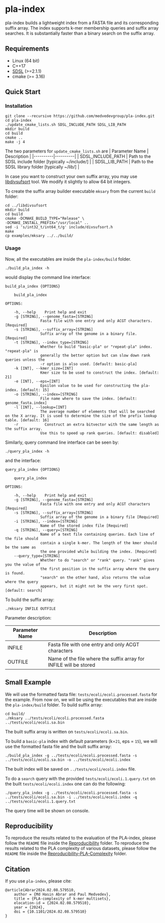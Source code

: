 # pla-index

pla-index builds a lightweight index from a FASTA file and its corresponding suffix array. The index supports k-mer membership queries and suffix array searches. It is substantially faster than a binary search on the suffix array.

## Requirements

- Linux (64 bit)
- C++17
- [SDSL](https://github.com/simongog/sdsl-lite/tree/master) (>=2.1.1)
- cmake (>= 3.16)

## Quick Start

### Installation

```shell
git clone --recursive https://github.com/medvedevgroup/pla-index.git
cd pla-index
./update_cmake_lists.sh SDSL_INCLUDE_PATH SDSL_LIB_PATH
mkdir build
cd build
cmake ..
make -j 4
```

The two parameters for `update_cmake_lists.sh` are
| Parameter Name | Description |
|----------|----------|
| SDSL_INCLUDE_PATH  | Path to the SDSL include folder [typically ~/include/]   |
| SDSL_LIB_PATH  | Path to the SDSL library folder [typically ~/lib/]  |

In case you want to construct your own suffix array, you may use [libdivsufsort](https://github.com/hasin-abrar/libdivsufsort) tool.
We modify it slightly to allow 64 bit integers.

To create the suffix array builder executable `mksary` from the current `build` folder:

```shell
cd ../libdivsufsort
mkdir build
cd build
cmake -DCMAKE_BUILD_TYPE="Release" \
-DCMAKE_INSTALL_PREFIX="/usr/local" ..
sed -i 's/int32_t/int64_t/g' include/divsufsort.h
make
cp examples/mksary ../../build/
```

### Usage

Now, all the executables are inside the `pla-index/build` folder.

```shell
./build_pla_index -h
```

would display the command line interface:

```text
build_pla_index {OPTIONS}

    build_pla_index

OPTIONS:

    -h, --help    Print help and exit
    -g [STRING], --genome_fasta=[STRING]
                Fasta file with one entry and only ACGT characters. [Required]
    -s [STRING], --suffix_array=[STRING]
                Suffix array of the genome in a binary file. [Required]
    -t [STRING], --index_type=[STRING]
                Whether to build "basic-pla" or "repeat-pla" index. "repeat-pla" is
                generally the better option but can slow down rank queries unless the
                -r option is also used. [default: basic-pla]
    -k [INT], --kmer_size=[INT]
                Kmer size to be used to construct the index. [default: 21]
    -e [INT], --eps=[INT]
                Epsilon value to be used for constructing the pla-index. [default: 15]
    -o [STRING], --index=[STRING]
                File name where to save the index. [default: genome_fasta.index]
    -l [INT], --lookup=[INT]
                The average number of elements that will be searched on the X array. It is used to determine the size of the prefix lookup table. [default: 16]
    -r            Construct an extra bitvector with the same length as the suffix array.
                Use this to speed up rank queries. [default: disabled]
```

Similarly, query command line interface can be seen by:

```shell
./query_pla_index -h
```

and the interface:

```text
query_pla_index {OPTIONS}

    query_pla_index

OPTIONS:

    -h, --help    Print help and exit
    -g [STRING], --genome_fasta=[STRING]
                Fasta file with one entry and only ACGT characters [Required]
    -s [STRING], --suffix_array=[STRING]
                Suffix array of the genome in a binary file [Required]
    -i [STRING], --index=[STRING]
                Name of the stored index file [Required]
    -q [STRING], --query=[STRING]
                Name of a text file containing queries. Each line of the file should
                contain a single k-mer. The length of the kmer should be the same as
                the one provided while building the index. [Required]
    --query_type=[STRING]
                Whether to do "search" or "rank" query. "rank" gives you the value of
                the first position in the suffix array where the query is found.
                "search" on the other hand, also returns the value where the query
                appears, but it might not be the very first spot. [default: search]
```

To build the suffix array:

```shell
./mksary INFILE OUTFILE
```

Parameter description:

| Parameter Name | Description |
|----------|----------|
| INFILE | Fasta file with one entry and only ACGT characters|
| OUTFILE  | Name of the file where the suffix array for INFILE will be stored |

## Small Example

We will use the formatted fasta file: `tests/ecoli/ecoli.processed.fasta` for the example.
From now on, we will be using the executables that are inside the `pla-index/build` folder.
To build suffix array:

```shell
cd build/
./mksary ../tests/ecoli/ecoli.processed.fasta ../tests/ecoli/ecoli.sa.bin
```

The built suffix array is written on `tests/ecoli/ecoli.sa.bin`.

To build a `basic-pla` index with default parameters (k=`21`, eps = `15`), we will use the formatted fasta file and the built suffix array:

```shell
./build_pla_index -g ../tests/ecoli/ecoli.processed.fasta -s ../tests/ecoli/ecoli.sa.bin -o ../tests/ecoli/ecoli.index
```

The built index will be saved on `../tests/ecoli/ecoli.index` file.

To do a `search` query with the provided `tests/ecoli/ecoli.1.query.txt` on the built `tests/ecoli/ecoli.index` one can do the following:

```shell
./query_pla_index -g ../tests/ecoli/ecoli.processed.fasta -s ../tests/ecoli/ecoli.sa.bin -i ../tests/ecoli/ecoli.index -q ../tests/ecoli/ecoli.1.query.txt
```

The query time will be shown on console.

## Reproducibility


To reproduce the results related to the evaluation of the PLA-index, please follow the `README` file inside the [Reproducibility](Reproducibility/README.md) folder.
To reproduce the results related to the PLA complexity of various datasets, please follow the `README` file inside the [Reproducibility-PLA-Complexity](Reproducibility-PLA-Complexity/README.md) folder.


## Citation

If you use `pla-index`, please cite:

```text
@article{Abrar2024.02.08.579510,
    author = {Md Hasin Abrar and Paul Medvedev},
    title = {PLA-complexity of k-mer multisets},
    elocation-id = {2024.02.08.579510},
    year = {2024},
    doi = {10.1101/2024.02.08.579510}
}
```

